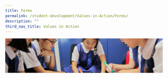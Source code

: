 ```yaml
---
title: Forms
permalink: /student-development/Values-in-Action/Forms/
description: ""
third_nav_title: Values in Action
---
```

![](/images/Student-Development_v2.jpg)